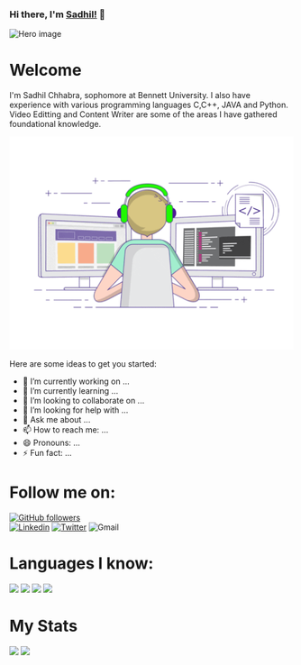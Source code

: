 ### Hi there, I'm [Sadhil!](https://sadhilchhabra.github.io) 👋

<img src="https://github.com/sadhilchhabra/sadhilchhabra/blob/master/Untitled_1.png" alt="Hero image">


# Welcome
I'm Sadhil Chhabra, sophomore at Bennett University. I also have experience with various programming languages C,C++, JAVA and Python. Video Editting and Content Writer are some of the areas I have gathered foundational knowledge.

<img src="https://github.com/sadhilchhabra/sadhilchhabra/blob/master/68747470733a2f2f6d656469612e67697068792e636f6d2f6d656469612f53576f536b4e36447854737a71494b4571762f67697068792e676966.gif" alt="Coding">

Here are some ideas to get you started:

- 🔭 I’m currently working on ...
- 🌱 I’m currently learning ...
- 👯 I’m looking to collaborate on ...
- 🤔 I’m looking for help with ...
- 💬 Ask me about ...
- 📫 How to reach me: ...
- 😄 Pronouns: ...
- ⚡ Fun fact: ...

# Follow me on:

[![GitHub followers](https://img.shields.io/github/followers/sadhilchhabra?label=Follow&style=plastic&logo=github&logoColor=white&color=brightGreen)](https://www.github.com/sadhilchhabra/)  
[![Linkedin](https://img.shields.io/badge/Linkedin-Sadhil_Chhabra-blue?style=plastic-square&logo=Linkedin&logoColor=white&link=https://www.linkedin.com/in/sadhil-chhabra-b32482193/)](https://www.linkedin.com/in/sadhil-chhabra-b32482193/) 
[![Twitter](https://img.shields.io/twitter/follow/chhabra_sadhil?label=Follow&logo=twitter&style=plastic)](https://twitter.com/chhabra_sadhil)
![Gmail](https://img.shields.io/badge/Gmail-sadhil.chhabra@gmail.com-red?style=plastic&logo=Gmail&logoColor=white)

# Languages I know: 

![](https://img.shields.io/badge/Language-Java-green)
![](https://img.shields.io/badge/Language-Python-blue)
![](https://img.shields.io/badge/Language-C++-yellow)
![](https://img.shields.io/badge/Language-C-yellow)

# My Stats

![](https://github-readme-stats.anuraghazra1.vercel.app/api?username=sadhilchhabra&show_icons=true&theme=tokyonight&line_height=27&alt="Sadhil's_github_stats")
![](https://github-readme-stats.anuraghazra1.vercel.app/api/top-langs/?username=sadhilchhabra&theme=tokyonight&hide_langs_below=1)


